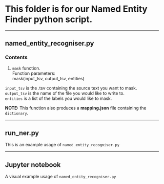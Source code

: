 # This folder is for our Named Entity Finder python script.

---
## named_entity_recogniser.py

### Contents

1) `mask` function. <br>
Function parameters:<br>
	mask(input_tsv, output_tsv, entities)<br>

`input_tsv` is the .tsv containing the source text you want to mask.<br>
`output_tsv` is the name of the file you would like to write to.<br>
`entities` is a list of the labels you would like to mask.<br>

**NOTE:** This function also produces a **mapping.json** file containing the `dictionary`.<br>

---

## run_ner.py


This is an example usage of `named_entity_recogniser.py`

---

## Jupyter notebook

A visual example usage of `named_entity_recogniser.py`